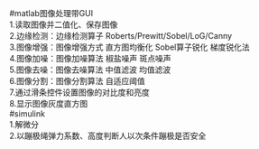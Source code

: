 #matlab图像处理带GUI  
1.读取图像并二值化、保存图像  
2.边缘检测：边缘检测算子 Roberts/Prewitt/Sobel/LoG/Canny      
3.图像增强：图像增强方式 
直方图均衡化
Sobel算子锐化
梯度锐化法    
	4.图像加噪：图像加噪算法
椒盐噪声
斑点噪声  
	5.图像去噪：图像去噪算法
中值滤波
均值滤波  
	6.图像分割：图像分割算法
自适应阈值  
	7.通过滑条控件设置图像的对比度和亮度  
	8.显示图像灰度直方图  
#simulink  
1.解微分  
2.以蹦极绳弹力系数、高度判断人以次条件蹦极是否安全
